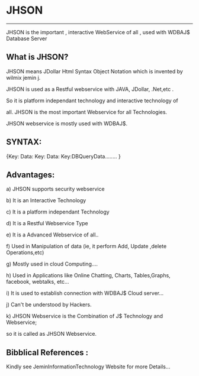 # JHSON
--------

JHSON   is  the     important  ,  interactive   WebService   of  all ,  used  with  WDBAJ$  Database  Server


What   is  JHSON?
----------------

JHSON   means   JDollar  Html  Syntax   Object   Notation  which    is  invented  by  wilmix   jemin  j.

JHSON  is  used  as   a  Restful  webservice    with  JAVA,  JDollar, .Net,etc .

So  it  is  platform   independant  technology  and   interactive   technology   of  

all.  JHSON  is   the  most  important  Webservice   for  all   Technologies.

JHSON  webservice   is  mostly   used  with  WDBAJ$.





SYNTAX:
------


<JHSON> 


{Key: Data: Key: Data: Key:DBQueryData........ } 


</JHSON>




Advantages:
----------

a)   JHSON   supports  security  webservice

b)  It  is   an Interactive   Technology

c)   It  is  a  platform  independant  Technology

d)  It  is  a  Restful   Webservice  Type

e)  It  is  a   Advanced    Webservice  of all..

f)  Used  in  Manipulation   of   data  (ie,  it  perform   Add,  Update  ,delete  Operations,etc)

g)  Mostly  used    in  cloud  Computing....

h)  Used  in  Applications   like  Online  Chatting,  Charts, Tables,Graphs, facebook,  webtalks, etc...

i)  It  is  used  to    establish   connection    with  WDBAJ$  Cloud   server...

j)   Can't  be  understood  by   Hackers.

k)  JHSON  Webservice   is  the    Combination of  J$  Technology  and  Webservice;

so  it  is   called   as  JHSON  Webservice.


Bibblical  References  :
-----------------------
Kindly  see  JeminInformationTechnology Website for   more  Details...
